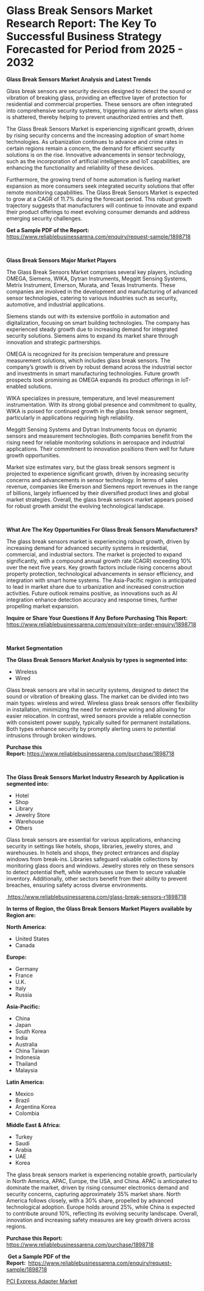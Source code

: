 <p><h1>Glass Break Sensors Market Research Report: The Key To Successful Business Strategy Forecasted for Period from 2025 - 2032</h1></p><p><strong>Glass Break Sensors Market Analysis and Latest Trends</strong></p>
<p><p>Glass break sensors are security devices designed to detect the sound or vibration of breaking glass, providing an effective layer of protection for residential and commercial properties. These sensors are often integrated into comprehensive security systems, triggering alarms or alerts when glass is shattered, thereby helping to prevent unauthorized entries and theft.</p><p>The Glass Break Sensors Market is experiencing significant growth, driven by rising security concerns and the increasing adoption of smart home technologies. As urbanization continues to advance and crime rates in certain regions remain a concern, the demand for efficient security solutions is on the rise. Innovative advancements in sensor technology, such as the incorporation of artificial intelligence and IoT capabilities, are enhancing the functionality and reliability of these devices.</p><p>Furthermore, the growing trend of home automation is fueling market expansion as more consumers seek integrated security solutions that offer remote monitoring capabilities. The Glass Break Sensors Market is expected to grow at a CAGR of 11.7% during the forecast period. This robust growth trajectory suggests that manufacturers will continue to innovate and expand their product offerings to meet evolving consumer demands and address emerging security challenges.</p></p>
<p><strong>Get a Sample PDF of the Report:&nbsp;</strong> <a href="https://www.reliablebusinessarena.com/enquiry/request-sample/1898718?utm_campaign=1912&utm_medium=2&utm_source=Github&utm_content=ia&utm_term=12022025&utm_id=glass-break-sensors">https://www.reliablebusinessarena.com/enquiry/request-sample/1898718</a></p>
<p>&nbsp;</p>
<p><strong>Glass Break Sensors Major Market Players</strong></p>
<p><p>The Glass Break Sensors Market comprises several key players, including OMEGA, Siemens, WIKA, Dytran Instruments, Meggitt Sensing Systems, Metrix Instrument, Emerson, Murata, and Texas Instruments. These companies are involved in the development and manufacturing of advanced sensor technologies, catering to various industries such as security, automotive, and industrial applications.</p><p>Siemens stands out with its extensive portfolio in automation and digitalization, focusing on smart building technologies. The company has experienced steady growth due to increasing demand for integrated security solutions. Siemens aims to expand its market share through innovation and strategic partnerships.</p><p>OMEGA is recognized for its precision temperature and pressure measurement solutions, which includes glass break sensors. The company’s growth is driven by robust demand across the industrial sector and investments in smart manufacturing technologies. Future growth prospects look promising as OMEGA expands its product offerings in IoT-enabled solutions.</p><p>WIKA specializes in pressure, temperature, and level measurement instrumentation. With its strong global presence and commitment to quality, WIKA is poised for continued growth in the glass break sensor segment, particularly in applications requiring high reliability.</p><p>Meggitt Sensing Systems and Dytran Instruments focus on dynamic sensors and measurement technologies. Both companies benefit from the rising need for reliable monitoring solutions in aerospace and industrial applications. Their commitment to innovation positions them well for future growth opportunities.</p><p>Market size estimates vary, but the glass break sensors segment is projected to experience significant growth, driven by increasing security concerns and advancements in sensor technology. In terms of sales revenue, companies like Emerson and Siemens report revenues in the range of billions, largely influenced by their diversified product lines and global market strategies. Overall, the glass break sensors market appears poised for robust growth amidst the evolving technological landscape.</p></p>
<p>&nbsp;</p>
<p><strong>What Are The Key Opportunities For Glass Break Sensors Manufacturers?</strong></p>
<p><p>The glass break sensors market is experiencing robust growth, driven by increasing demand for advanced security systems in residential, commercial, and industrial sectors. The market is projected to expand significantly, with a compound annual growth rate (CAGR) exceeding 10% over the next five years. Key growth factors include rising concerns about property protection, technological advancements in sensor efficiency, and integration with smart home systems. The Asia-Pacific region is anticipated to lead in market share due to urbanization and increased construction activities. Future outlook remains positive, as innovations such as AI integration enhance detection accuracy and response times, further propelling market expansion.</p></p>
<p><strong>Inquire or Share Your Questions If Any Before Purchasing This Report:</strong> <a href="https://www.reliablebusinessarena.com/enquiry/pre-order-enquiry/1898718?utm_campaign=1912&utm_medium=2&utm_source=Github&utm_content=ia&utm_term=12022025&utm_id=glass-break-sensors">https://www.reliablebusinessarena.com/enquiry/pre-order-enquiry/1898718</a></p>
<p>&nbsp;</p>
<p><strong>Market Segmentation</strong></p>
<p><strong>The Glass Break Sensors Market Analysis by types is segmented into:</strong></p>
<p><ul><li>Wireless</li><li>Wired</li></ul></p>
<p><p>Glass break sensors are vital in security systems, designed to detect the sound or vibration of breaking glass. The market can be divided into two main types: wireless and wired. Wireless glass break sensors offer flexibility in installation, minimizing the need for extensive wiring and allowing for easier relocation. In contrast, wired sensors provide a reliable connection with consistent power supply, typically suited for permanent installations. Both types enhance security by promptly alerting users to potential intrusions through broken windows.</p></p>
<p><strong>Purchase this Report:&nbsp;</strong><a href="https://www.reliablebusinessarena.com/purchase/1898718?utm_campaign=1912&utm_medium=2&utm_source=Github&utm_content=ia&utm_term=12022025&utm_id=glass-break-sensors">https://www.reliablebusinessarena.com/purchase/1898718</a></p>
<p>&nbsp;</p>
<p><strong>The Glass Break Sensors Market Industry Research by Application is segmented into:</strong></p>
<p><ul><li>Hotel</li><li>Shop</li><li>Library</li><li>Jewelry Store</li><li>Warehouse</li><li>Others</li></ul></p>
<p><p>Glass break sensors are essential for various applications, enhancing security in settings like hotels, shops, libraries, jewelry stores, and warehouses. In hotels and shops, they protect entrances and display windows from break-ins. Libraries safeguard valuable collections by monitoring glass doors and windows. Jewelry stores rely on these sensors to detect potential theft, while warehouses use them to secure valuable inventory. Additionally, other sectors benefit from their ability to prevent breaches, ensuring safety across diverse environments.</p></p>
<p><a href="https://www.reliablebusinessarena.com/glass-break-sensors-r1898718?utm_campaign=1912&utm_medium=2&utm_source=Github&utm_content=ia&utm_term=12022025&utm_id=glass-break-sensors">&nbsp;https://www.reliablebusinessarena.com/glass-break-sensors-r1898718</a></p>
<p><strong>In terms of Region, the Glass Break Sensors Market Players available by Region are:</strong></p>
<p>
    <p> <strong> North America: </strong>
        <ul>
            <li>United States</li>
            <li>Canada</li>
        </ul>
        </p> 
    <p> <strong> Europe: </strong>
        <ul>
            <li>Germany</li>
            <li>France</li>
            <li>U.K.</li>
            <li>Italy</li>
            <li>Russia</li>
        </ul>
        </p> 
    <p> <strong> Asia-Pacific: </strong>
        <ul>
            <li>China</li>
            <li>Japan</li>
            <li>South Korea</li>
            <li>India</li>
            <li>Australia</li>
            <li>China Taiwan</li>
            <li>Indonesia</li>
            <li>Thailand</li>
            <li>Malaysia</li>
        </ul>
        </p> 
    <p> <strong> Latin America: </strong>
        <ul>
            <li>Mexico</li>
            <li>Brazil</li>
            <li>Argentina Korea</li>
            <li>Colombia</li>
        </ul>
        </p> 
    <p> <strong> Middle East & Africa: </strong>
        <ul>
            <li>Turkey</li>
            <li>Saudi</li>
            <li>Arabia</li>
            <li>UAE</li>
            <li>Korea</li>
        </ul>
    </p>
    </p>
<p><p>The glass break sensors market is experiencing notable growth, particularly in North America, APAC, Europe, the USA, and China. APAC is anticipated to dominate the market, driven by rising consumer electronics demand and security concerns, capturing approximately 35% market share. North America follows closely, with a 30% share, propelled by advanced technological adoption. Europe holds around 25%, while China is expected to contribute around 10%, reflecting its evolving security landscape. Overall, innovation and increasing safety measures are key growth drivers across regions.</p></p>
<p><strong>Purchase this Report: </strong><a href="https://www.reliablebusinessarena.com/purchase/1898718?utm_campaign=1912&utm_medium=2&utm_source=Github&utm_content=ia&utm_term=12022025&utm_id=glass-break-sensors">https://www.reliablebusinessarena.com/purchase/1898718</a></p>
<p>&nbsp;<strong>Get a Sample PDF of the Report:&nbsp;&nbsp;</strong><a href="https://www.reliablebusinessarena.com/enquiry/request-sample/1898718?utm_campaign=1912&utm_medium=2&utm_source=Github&utm_content=ia&utm_term=12022025&utm_id=glass-break-sensors">https://www.reliablebusinessarena.com/enquiry/request-sample/1898718</a></p>
<p><strong></strong></p>
<p><p><a href="https://github.com/globismark/Market-Research-Report-List-6/blob/main/pci-express-adapter-market.md?utm_campaign=1912&utm_medium=2&utm_source=Github&utm_content=ia&utm_term=12022025&utm_id=glass-break-sensors">PCI Express Adapter Market</a></p></p>
